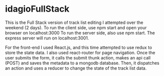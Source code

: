 # idagioFullStack

This is the Full Stack version of track list editing I attempted over the weekend (2 days).
To run the client side, use npm start and open your browser on localhost:3000
To run the server side, also use npm start. The express server will run on localhost:3001.

For the front-end I used React.js, and this time attempted to use redux to store the state data. I also used react-router for 
page navigation. Once the user submits the form, it calls the submit thunk action, makes an api call (POST) and saves the 
metadata to a mongodb database. Then, it dispatches an action and uses a reducer to change the state of the track list data.

